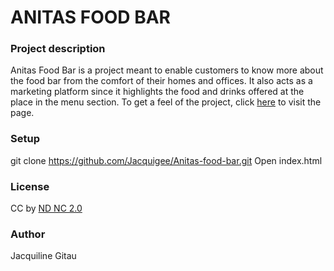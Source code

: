 # ANITAS FOOD BAR

### Project description
Anitas Food Bar is a project meant to enable customers to know more about the food bar from the comfort of their homes and offices. It also acts as a marketing platform since it highlights the food and drinks offered at the place in the menu section. To get a feel of the project, click [here](https://github.com/Jacquigee/Anitas-food-bar.git) to visit the page.

### Setup
git clone https://github.com/Jacquigee/Anitas-food-bar.git
Open index.html

### License
CC by [ND NC 2.0](https://creativecommons.org/licenses/by-nc-nd/2.0/legalcode)

### Author
 Jacquiline Gitau
